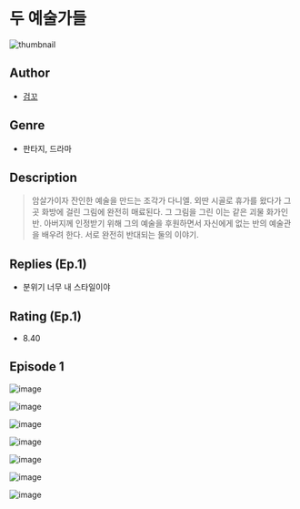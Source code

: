 # 두 예술가들
![thumbnail](https://image-comic.pstatic.net/user_contents_data/challenge_comic/2023/05/23/353971/upload_7234016183487521073_480x623.jpeg)

## Author
- [검꼬](https://comic.naver.com/artistTitle?id=353971)

## Genre
- 판타지, 드라마

## Description
> 암살가이자 잔인한 예술을 만드는 조각가 다니엘. 외딴 시골로 휴가를 왔다가 그 곳 화방에 걸린 그림에 완전히 매료된다. 그 그림을 그린 이는 같은 괴물 화가인 반. 아버지께 인정받기 위해 그의 예술을 후원하면서 자신에게 없는 반의 예술관을 배우려 한다. 서로 완전히 반대되는 둘의 이야기.

## Replies (Ep.1)
- 분위기 너무 내 스타일이야

## Rating (Ep.1)
- 8.40

## Episode 1
![image](https://image-comic.pstatic.net/user_contents_data/challenge_comic/2023/05/23/353971/upload_3545240223786218295.jpeg)

![image](https://image-comic.pstatic.net/user_contents_data/challenge_comic/2023/05/23/353971/upload_4120900531657912633.jpeg)

![image](https://image-comic.pstatic.net/user_contents_data/challenge_comic/2023/05/23/353971/upload_7003437599976141154.jpeg)

![image](https://image-comic.pstatic.net/user_contents_data/challenge_comic/2023/05/23/353971/upload_3834873581791359281.jpeg)

![image](https://image-comic.pstatic.net/user_contents_data/challenge_comic/2023/05/23/353971/upload_7017230750128877667.jpeg)

![image](https://image-comic.pstatic.net/user_contents_data/challenge_comic/2023/05/23/353971/upload_3702295577080771896.jpeg)

![image](https://image-comic.pstatic.net/user_contents_data/challenge_comic/2023/05/23/353971/upload_3979320822412685618.jpeg)
